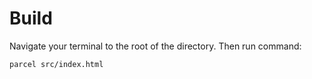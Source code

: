 # Build

Navigate your terminal to the root of the directory. Then run command:

```
parcel src/index.html
```
 

